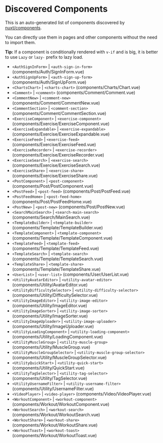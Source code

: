 # Discovered Components

This is an auto-generated list of components discovered by [nuxt/components](https://github.com/nuxt/components).

You can directly use them in pages and other components without the need to import them.

**Tip:** If a component is conditionally rendered with `v-if` and is big, it is better to use `Lazy` or `lazy-` prefix to lazy load.

- `<AuthSignInForm>` | `<auth-sign-in-form>` (components/Auth/SignInForm.vue)
- `<AuthSignUpForm>` | `<auth-sign-up-form>` (components/Auth/SignUpForm.vue)
- `<ChartsChart>` | `<charts-chart>` (components/Charts/Chart.vue)
- `<Comment>` | `<comment>` (components/Comment/Comment.vue)
- `<CommentNew>` | `<comment-new>` (components/Comment/CommentNew.vue)
- `<CommentSection>` | `<comment-section>` (components/Comment/CommentSection.vue)
- `<ExerciseComponent>` | `<exercise-component>` (components/Exercise/ExerciseComponent.vue)
- `<ExerciseExpandable>` | `<exercise-expandable>` (components/Exercise/ExerciseExpandable.vue)
- `<ExerciseFeed>` | `<exercise-feed>` (components/Exercise/ExerciseFeed.vue)
- `<ExerciseRecorder>` | `<exercise-recorder>` (components/Exercise/ExerciseRecorder.vue)
- `<ExerciseSearch>` | `<exercise-search>` (components/Exercise/ExerciseSearch.vue)
- `<ExerciseShare>` | `<exercise-share>` (components/Exercise/ExerciseShare.vue)
- `<PostComponent>` | `<post-component>` (components/Post/PostComponent.vue)
- `<PostFeed>` | `<post-feed>` (components/Post/PostFeed.vue)
- `<PostFeedHome>` | `<post-feed-home>` (components/Post/PostFeedHome.vue)
- `<PostNew>` | `<post-new>` (components/Post/PostNew.vue)
- `<SearchMainSearch>` | `<search-main-search>` (components/Search/MainSearch.vue)
- `<TemplateBuilder>` | `<template-builder>` (components/Template/TemplateBuilder.vue)
- `<TemplateComponent>` | `<template-component>` (components/Template/TemplateComponent.vue)
- `<TemplateFeed>` | `<template-feed>` (components/Template/TemplateFeed.vue)
- `<TemplateSearch>` | `<template-search>` (components/Template/TemplateSearch.vue)
- `<TemplateShare>` | `<template-share>` (components/Template/TemplateShare.vue)
- `<UserList>` | `<user-list>` (components/User/UserList.vue)
- `<UtilityAvatarEditor>` | `<utility-avatar-editor>` (components/Utility/AvatarEditor.vue)
- `<UtilityDifficultySelector>` | `<utility-difficulty-selector>` (components/Utility/DifficultySelector.vue)
- `<UtilityImageEditor>` | `<utility-image-editor>` (components/Utility/ImageEditor.vue)
- `<UtilityImageSorter>` | `<utility-image-sorter>` (components/Utility/ImageSorter.vue)
- `<UtilityImageUploader>` | `<utility-image-uploader>` (components/Utility/ImageUploader.vue)
- `<UtilityLoadingComponent>` | `<utility-loading-component>` (components/Utility/LoadingComponent.vue)
- `<UtilityMuscleGroup>` | `<utility-muscle-group>` (components/Utility/MuscleGroup.vue)
- `<UtilityMuscleGroupSelector>` | `<utility-muscle-group-selector>` (components/Utility/MuscleGroupSelector.vue)
- `<UtilityQuickStart>` | `<utility-quick-start>` (components/Utility/QuickStart.vue)
- `<UtilityTagSelector>` | `<utility-tag-selector>` (components/Utility/TagSelector.vue)
- `<UtilityUsernameFilter>` | `<utility-username-filter>` (components/Utility/UsernameFilter.vue)
- `<VideoPlayer>` | `<video-player>` (components/Video/VideoPlayer.vue)
- `<WorkoutComponent>` | `<workout-component>` (components/Workout/WorkoutComponent.vue)
- `<WorkoutSearch>` | `<workout-search>` (components/Workout/WorkoutSearch.vue)
- `<WorkoutShare>` | `<workout-share>` (components/Workout/WorkoutShare.vue)
- `<WorkoutToast>` | `<workout-toast>` (components/Workout/WorkoutToast.vue)
